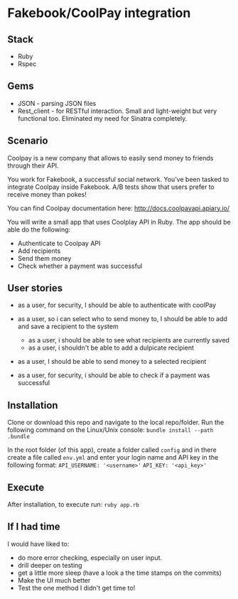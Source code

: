 Fakebook/CoolPay integration
========

Stack
------
- Ruby
- Rspec

Gems
-------
 - JSON - parsing JSON files
 - Rest_client - for RESTful interaction. Small and light-weight but very functional too. Eliminated my need for Sinatra completely.

Scenario
--------
Coolpay is a new company that allows to easily send money to friends through their API.
 
You work for Fakebook, a successful social network. You’ve been tasked to integrate Coolpay inside Fakebook. A/B tests show that users prefer to receive money than pokes!
 
You can find Coolpay documentation here: http://docs.coolpayapi.apiary.io/
 
You will write a small app that uses Coolplay API in Ruby. The app should be able do the following:
 
- Authenticate to Coolpay API
- Add recipients
- Send them money
- Check whether a payment was successful

User stories
------------
- as a user, for security, I should be able to authenticate with coolPay 

- as a user, so i can select who to send money to, I should be able to add and save a recipient to the system
  - as a user, i should be able to see what recipients are currently saved
  - as a user, i shouldn't be able to add a dulpicate recipient

- as a user, I should be able to send money to a selected recipient

- as a user, for security, i should be able to check if a payment was successful

Installation
------------
Clone or download this repo and navigate to the local repo/folder. Run the following command on the Linux/Unix console:
    ```bundle install --path .bundle ```

In the root folder (of this app), create a folder called ```config``` and in there create a file called ```env.yml``` and enter your login name and API key in the following format:
```API_USERNAME: '<username>'```
```API_KEY: '<api_key>' ```

Execute
-------
After installation, to execute run:
    ```ruby app.rb ```



If I had time
-------------

I would have liked to:
 - do more error checking, especially on user input. 
 - drill deeper on testing
 - get a little more sleep (have a look a the time stamps on the commits)
 - Make the UI much better
 - Test the one method I didn't get time to!
